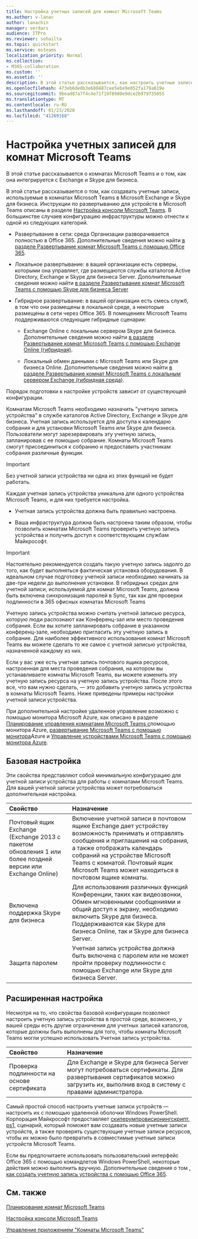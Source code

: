 ```yaml
---
title: Настройка учетных записей для комнат Microsoft Teams
ms.author: v-lanac
author: lanachin
manager: serdars
audience: ITPro
ms.reviewer: sohailta
ms.topic: quickstart
ms.service: msteams
localization_priority: Normal
ms.collection:
- M365-collaboration
ms.custom: ''
ms.assetid: ''
description: В этой статье рассказывается, как настроить учетные записи для комнат Microsoft Teams в Exchange и Skype для бизнеса.
ms.openlocfilehash: 473eb6de8b3e680487cee5ebe9e052fa179a619e
ms.sourcegitcommit: 9bead87a7f4c4e71f19f8980e9dce2b979735055
ms.translationtype: MT
ms.contentlocale: ru-RU
ms.lasthandoff: 01/23/2020
ms.locfileid: "41269168"
---
```

# <a name="configure-accounts-for-microsoft-teams-rooms"></a>Настройка учетных записей для комнат Microsoft Teams
 
В этой статье рассказывается о комнатах Microsoft Teams и о том, как она интегрируется с Exchange и Skype для бизнеса.
  
В этой статье рассказывается о том, как создавать учетные записи, используемые в комнатах Microsoft Teams в Microsoft Exchange и Skype для бизнеса. Инструкции по развертыванию для устройств в Microsoft Teams описаны в разделе [Настройка консоли Microsoft Teams](console.md). В большинстве случаев конфигурацию инфраструктуры можно отнести к одной из следующих категорий.
  
- Развертывание в сети: среда Организации разворачивается полностью в Office 365. Дополнительные сведения можно найти [в разделе Развертывание комнат Microsoft Teams с помощью Office 365](with-office-365.md).
    
- Локальное развертывание: в вашей организации есть серверы, которыми она управляет, где размещаются службы каталогов Active Directory, Exchange и Skype для бизнеса Server. Дополнительные сведения можно найти [в разделе Развертывание комнат Microsoft Teams с помощью Skype для бизнеса Server](with-skype-for-business-server-2015.md)
    
- Гибридное развертывание: в вашей организации есть смесь служб, в том что они размещены в локальной среде, а некоторые размещены в сети через Office 365. В помещениях Microsoft Teams поддерживаются следующие гибридные сценарии: 
    
  - Exchange Online с локальным сервером Skype для бизнеса. Дополнительные сведения можно найти [в разделе Развертывание комнат Microsoft Teams с помощью Exchange Online (гибридная)](with-exchange-online.md).
    
  - Локальный обмен данными с Microsoft Teams или Skype для бизнеса Online. Дополнительные сведения можно найти [в разделе Развертывание комнат Microsoft Teams с локальным сервером Exchange (гибридная среда)](with-exchange-on-premises.md).
    
Порядок подготовки к настройке устройств зависит от существующей конфигурации.
  
Комнатам Microsoft Teams необходимо назначить "учетную запись устройства" в службе каталогов Active Directory, Exchange и Skype для бизнеса. Учетная запись используется для доступа к календарю собрания и для установки Microsoft Teams или Skype для бизнеса. Пользователи могут зарезервировать эту учетную запись, запланировав с ее помощью собрание. Комнаты Microsoft Teams смогут присоединиться к собранию и предоставить участникам собрания различные функции.
  
> [!IMPORTANT]
> Без учетной записи устройства ни одна из этих функций не будет работать. 
  
Каждая учетная запись устройства уникальна для одного устройства Microsoft Teams, и для них требуется настройка.
  
- Учетная запись устройства должна быть правильно настроена.
    
- Ваша инфраструктура должна быть настроена таким образом, чтобы позволить комнатам Microsoft Teams проверить учетную запись устройства и получить доступ к соответствующим службам Майкрософт.
    
> [!IMPORTANT]
> Настоятельно рекомендуется создать такую учетную запись задолго до того, как будет выполняться фактическая установка оборудования. В идеальном случае подготовку учетной записи необходимо начинать за две-три недели до выполнения установки. В гибридных средах для учетной записи, используемой для комнат Microsoft Teams, должна быть включена синхронизация паролей в Sync, так как для проверки подлинности в 365 офисных комнатах Microsoft Teams
  
Учетную запись устройства можно считать учетной записью ресурса, которую люди распознают как Конференц-зал или место проведения собрания. Если вы хотите запланировать собрание в указанном конференц-зале, необходимо пригласить эту учетную запись в собрание. Для наиболее эффективного использования комнат Microsoft Teams вы можете сделать то же самое с учетной записью устройства, назначенной каждому из них.
  
Если у вас уже есть учетная запись почтового ящика ресурсов, настроенная для места проведения собрания, на котором вы устанавливаете комнаты Microsoft Teams, вы можете изменить эту учетную запись ресурса на учетную запись устройства. После этого все, что вам нужно сделать, — это добавить учетную запись устройства в комнаты Microsoft Teams. Ниже приведены примеры настройки учетной записи устройства.
  
При дополнительной настройке удаленное управление возможно с помощью монитора Microsoft Azure, как описано в разделе [Планирование управления комнатами Microsoft Teams с](azure-monitor-plan.md)помощью монитора Azure, [развертывание Microsoft Teams с помощью монитора](azure-monitor-deploy.md)Azure и [Управление устройствами Microsoft Teams с помощью монитора Azure](azure-monitor-manage.md). 
  
## <a name="basic-configuration"></a>Базовая настройка

Эти свойства представляют собой минимальную конфигурацию для учетной записи устройства для работы с комнатами Microsoft Teams. Для вашей учетной записи устройства может потребоваться дополнительная настройка.
  
|**Свойство**|**Назначение**|
|:-----|:-----|
|Почтовый ящик Exchange (Exchange 2013 с пакетом обновления 1 или более поздней версии или Exchange Online)  <br/> |Включение учетной записи в почтовом ящике Exchange дает устройству возможность принимать и отправлять сообщения и приглашения на собрания, а также отображать календарь собраний на устройстве Microsoft Teams с комнатой. Почтовый ящик Microsoft Teams может находиться в почтовом ящике комнаты.  <br/> |
|Включена поддержка Skype для бизнеса  <br/> |Для использования различных функций Конференции, таких как видеозвонки, Обмен мгновенными сообщениями и общий доступ к экрану, необходимо включить Skype для бизнеса. Поддерживаются как Skype для бизнеса Online, так и Skype для бизнеса Server.  <br/> |
|Защита паролем  <br/> |Учетная запись устройства должна быть включена с паролем или не может пройти проверку подлинности с помощью Exchange или Skype для бизнеса Server.  <br/> |
   
## <a name="advanced-configuration"></a>Расширенная настройка

Несмотря на то, что свойства базовой конфигурации позволяют настроить учетную запись устройства в простой среде, возможно, у вашей среды есть другие ограничения для учетных записей каталогов, которые должны быть выполнены для того, чтобы комнаты Microsoft Teams могли успешно использовать Учетная запись устройства.
  
|**Свойство**|**Назначение**|
|:-----|:-----|
|Проверка подлинности на основе сертификата  <br/> |Для Exchange и Skype для бизнеса Server могут потребоваться сертификаты. Для развертывания сертификатов можно загрузить их, выполнив вход в систему с правами администратора.  <br/> |
   
Самый простой способ настроить учетные записи устройств — настроить их с помощью удаленной оболочки Windows PowerShell. Корпорация Майкрософт предоставляет [скиперумпровисионингскрипт. ps1](https://go.microsoft.com/fwlink/?linkid=870105), сценарий, который поможет вам создавать новые учетные записи устройств, а также проверять существующие учетные записи ресурсов, чтобы их можно было превратить в совместимые учетные записи устройств Microsoft Teams.
  
Если вы предпочитаете использовать пользовательский интерфейс Office 365 с помощью командлетов Windows PowerShell, некоторые действия можно выполнить вручную. Дополнительные сведения о том [, как создать учетную запись устройства с помощью Office 365](https://docs.microsoft.com/surface-hub/create-a-device-account-using-office-365).
  
## <a name="see-also"></a>См. также

[Планирование комнат Microsoft Teams](rooms-plan.md)
  
[Настройка консоли Microsoft Teams](console.md)
  
[Управление приложением "Комнаты Microsoft Teams"](rooms-manage.md)

